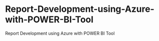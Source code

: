 # Report-Development-using-Azure-with-POWER-BI-Tool
Report Development using Azure with POWER BI Tool
